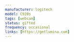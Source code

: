 ```yaml
---
manufacturer: logitech
model: C920s
tags: [webcam]
status: gifted
frequency: occasional
links: [https://getlumina.com]
---
```

